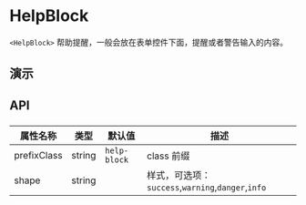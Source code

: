 # HelpBlock [<i class="icon icon-edit2" ></i>](https://github.com/rsuite/rsuite.github.io/blob/master/src/components/helpBlock/index.md)

`<HelpBlock>` 帮助提醒，一般会放在表单控件下面，提醒或者警告输入的内容。


## 演示

<!--{demo}-->


## API

### <HelpBlock>

| 属性名称        | 类型     | 默认值          | 描述                                         |
|-------------|--------|--------------|--------------------------------------------|
| prefixClass | string | `help-block` | class 前缀                                   |
| shape       | string |              | 样式，可选项：`success`,`warning`,`danger`,`info` |
